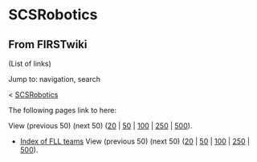# SCSRobotics

## From FIRSTwiki

(List of links)

Jump to: navigation, search

< [SCSRobotics](/index.php?title=SCSRobotics&redirect=no "SCSRobotics")

The following pages link to here:

View (previous 50) (next 50) ([20](/index.php?title=Special:Whatlinkshere/SCSRobotics&limit=20&from=0 "Special:Whatlinkshere/SCSRobotics") | [50](/index.php?title=Special:Whatlinkshere/SCSRobotics&limit=50&from=0 "Special:Whatlinkshere/SCSRobotics") | [100](/index.php?title=Special:Whatlinkshere/SCSRobotics&limit=100&from=0 "Special:Whatlinkshere/SCSRobotics") | [250](/index.php?title=Special:Whatlinkshere/SCSRobotics&limit=250&from=0 "Special:Whatlinkshere/SCSRobotics") | [500](/index.php?title=Special:Whatlinkshere/SCSRobotics&limit=500&from=0 "Special:Whatlinkshere/SCSRobotics")).

- [Index of FLL teams](Index_of_FLL_teams "Index of FLL teams") View (previous 50) (next 50) ([20](/index.php?title=Special:Whatlinkshere/SCSRobotics&limit=20&from=0 "Special:Whatlinkshere/SCSRobotics") | [50](/index.php?title=Special:Whatlinkshere/SCSRobotics&limit=50&from=0 "Special:Whatlinkshere/SCSRobotics") | [100](/index.php?title=Special:Whatlinkshere/SCSRobotics&limit=100&from=0 "Special:Whatlinkshere/SCSRobotics") | [250](/index.php?title=Special:Whatlinkshere/SCSRobotics&limit=250&from=0 "Special:Whatlinkshere/SCSRobotics") | [500](/index.php?title=Special:Whatlinkshere/SCSRobotics&limit=500&from=0 "Special:Whatlinkshere/SCSRobotics")).
